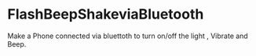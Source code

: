 # FlashBeepShakeviaBluetooth
Make a Phone connected via bluettoth to turn on/off the light , Vibrate and Beep.

